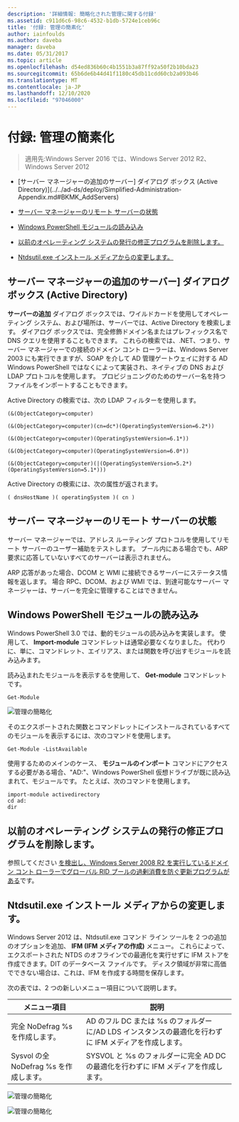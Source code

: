 ```yaml
---
description: '詳細情報: 簡略化された管理に関する付録'
ms.assetid: c911d6c6-98c6-4532-b1db-5724e1ceb96c
title: '付録: 管理の簡素化'
author: iainfoulds
ms.author: daveba
manager: daveba
ms.date: 05/31/2017
ms.topic: article
ms.openlocfilehash: d54ed836b60c4b1551b3a87ff92a50f2b10bda23
ms.sourcegitcommit: 65b6de6b44d41f1180c45db11cdd60cb2a093b46
ms.translationtype: MT
ms.contentlocale: ja-JP
ms.lasthandoff: 12/10/2020
ms.locfileid: "97046000"
---
```

# <a name="simplified-administration-appendix"></a>付録: 管理の簡素化

>適用先:Windows Server 2016 では、Windows Server 2012 R2、Windows Server 2012

-   [サーバー マネージャーの追加のサーバー] ダイアログ ボックス (Active Directory)](../../ad-ds/deploy/Simplified-Administration-Appendix.md#BKMK_AddServers)

-   [サーバー マネージャーのリモート サーバーの状態](../../ad-ds/deploy/Simplified-Administration-Appendix.md#BKMK_ServerMgrStatus)

-   [Windows PowerShell モジュールの読み込み](../../ad-ds/deploy/Simplified-Administration-Appendix.md#BKMK_PSLoadModule)

-   [以前のオペレーティング システムの発行の修正プログラムを削除します。](../../ad-ds/deploy/Simplified-Administration-Appendix.md#BKMK_Rid)

-   [Ntdsutil.exe インストール メディアからの変更します。](../../ad-ds/deploy/Simplified-Administration-Appendix.md#BKMK_IFM)

## <a name="server-manager-add-servers-dialog-active-directory"></a><a name="BKMK_AddServers"></a>サーバー マネージャーの追加のサーバー] ダイアログ ボックス (Active Directory)

**サーバーの追加** ダイアログ ボックスでは、ワイルドカードを使用してオペレーティング システム、および場所は、サーバーでは、Active Directory を検索します。 ダイアログ ボックスでは、完全修飾ドメイン名またはプレフィックス名で DNS クエリを使用することもできます。 これらの検索では、.NET、つまり、サーバー マネージャーでの接続のドメイン コント ローラーは、Windows Server 2003 にも実行できますが、SOAP を介して AD 管理ゲートウェイに対する AD Windows PowerShell ではなくによって実装され、ネイティブの DNS および LDAP プロトコルを使用します。 プロビジョニングのためのサーバー名を持つファイルをインポートすることもできます。

Active Directory の検索では、次の LDAP フィルターを使用します。

```
(&(ObjectCategory=computer)

(&(ObjectCategory=computer)(cn=dc*)(OperatingSystemVersion=6.2*))

(&(ObjectCategory=computer)(OperatingSystemVersion=6.1*))

(&(ObjectCategory=computer)(OperatingSystemVersion=6.0*))

(&(ObjectCategory=computer)(|(OperatingSystemVersion=5.2*)(OperatingSystemVersion=5.1*)))

```

Active Directory の検索には、次の属性が返されます。

```
( dnsHostName )( operatingSystem )( cn )

```

## <a name="server-manager-remote-server-status"></a><a name="BKMK_ServerMgrStatus"></a>サーバー マネージャーのリモート サーバーの状態
サーバー マネージャーでは、アドレス ルーティング プロトコルを使用してリモート サーバーのユーザー補助をテストします。 プール内にある場合でも、ARP 要求に応答していないすべてのサーバーは表示されません。

ARP 応答があった場合、DCOM と WMI に接続できるサーバーにステータス情報を返します。 場合 RPC、DCOM、および WMI では、到達可能なサーバー マネージャーは、サーバーを完全に管理することはできません。

## <a name="windows-powershell-module-loading"></a><a name="BKMK_PSLoadModule"></a>Windows PowerShell モジュールの読み込み
Windows PowerShell 3.0 では、動的モジュールの読み込みを実装します。 使用して、 **Import-module** コマンドレットは通常必要なくなりました。 代わりに、単に、コマンドレット、エイリアス、または関数を呼び出すモジュールを読み込みます。

読み込まれたモジュールを表示するを使用して、 **Get-module** コマンドレットです。

```
Get-Module

```

![管理の簡略化](media/Simplified-Administration-Appendix/ADDS_PSGetModule.gif)

そのエクスポートされた関数とコマンドレットにインストールされているすべてのモジュールを表示するには、次のコマンドを使用します。

```
Get-Module -ListAvailable

```

使用するためのメインのケース、 **モジュールのインポート** コマンドにアクセスする必要がある場合、"AD:"、Windows PowerShell 仮想ドライブが既に読み込まれて、モジュールです。 たとえば、次のコマンドを使用します。

```
import-module activedirectory
cd ad:
dir

```

## <a name="rid-issuance-hotfixes-for-previous-operating-systems"></a><a name="BKMK_Rid"></a>以前のオペレーティング システムの発行の修正プログラムを削除します。
参照してください [を検出し、Windows Server 2008 R2 を実行しているドメイン コント ローラーでグローバル RID プールの過剰消費を防ぐ更新プログラムがある](https://support.microsoft.com/kb/2618669)です。

## <a name="ntdsutilexe-install-from-media-changes"></a><a name="BKMK_IFM"></a>Ntdsutil.exe インストール メディアからの変更します。
Windows Server 2012 は、Ntdsutil.exe コマンド ライン ツールを 2 つの追加のオプションを追加、 **IFM (IFM メディアの作成)** メニュー。 これらによって、エクスポートされた NTDS のオフラインでの最適化を実行せずに IFM ストアを作成できます。DIT のデータベース ファイルです。 ディスク領域が非常に高価でできない場合は、これは、IFM を作成する時間を保存します。

次の表では、2 つの新しいメニュー項目について説明します。

|メニュー項目|説明|
|--|--|
|完全 NoDefrag %s を作成します。|AD のフル DC または %s のフォルダーに/AD LDS インスタンスの最適化を行わずに IFM メディアを作成します。|
|Sysvol の全 NoDefrag %s を作成します。|SYSVOL と %s のフォルダーに完全 AD DC の最適化を行わずに IFM メディアを作成します。|

![管理の簡略化](media/Simplified-Administration-Appendix/ADDS_PSIFM.png)

![管理の簡略化](media/Simplified-Administration-Appendix/ADDS_PSIFMComplete.gif)
